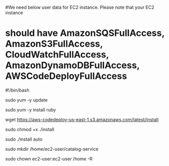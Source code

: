 #We need below user data for EC2 instance. Please note that your EC2 instance 

# should have AmazonSQSFullAccess, AmazonS3FullAccess, CloudWatchFullAccess, AmazonDynamoDBFullAccess, AWSCodeDeployFullAccess 

#!/bin/bash

sudo yum -y update

sudo yum -y install ruby

wget https://aws-codedeploy-us-east-1.s3.amazonaws.com/latest/install

sudo chmod +x ./install

sudo ./install auto

sudo mkdir /home/ec2-user/catalog-service

sudo chown ec2-user:ec2-user /home -R
